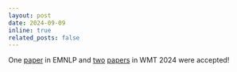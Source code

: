 ```yaml
---
layout: post
date: 2024-09-09
inline: true
related_posts: false
---
```


One [paper](https://arxiv.org/abs/2406.10118) in EMNLP and [two](https://www2.statmt.org/wmt24/pdf/2024.wmt-1.86.pdf) [papers](https://www2.statmt.org/wmt24/pdf/2024.wmt-1.62.pdf) in WMT 2024 were accepted!
